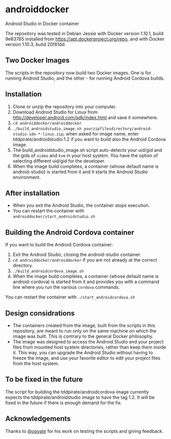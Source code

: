 # androiddocker
Android Studio in Docker container

The repository was tested in Debian Jessie with Docker version 1.10.1, build 9e83765 installed from https://apt.dockerproject.org/repo, and with Docker version 1.10.3, build 20f81dd.

## Two Docker Images

The scripts in the repository now build two Docker images. One is for running Android Studio, and the other - for running Android Cordova builds.

## Installation
1. Clone or unzip the repository into your computer.
2. Download Android Studio for Linux from http://developer.android.com/sdk/index.html and save it somewhere.
3. `cd androiddocker/androiddocker`
4. `./build_androidstudio_image.sh yourzipfilesdirectory/android-studio-ide-*-linux.zip`; when asked for image name, enter tddpirate/androidstudio:1.2 if you want to build also the Android Cordova image.
5. The build_androidstudio_image.sh script auto-detects your uid/gid and the gids of `video` and `kvm` in your host system. You have the option of selecting different uid/gid for the developer.
6. When the image build completes, a container (whose default name is android-studio) is started from it and it starts the Android Studio environment.

## After installation
* When you exit the Android Studio, the container stops execution.
* You can restart the container with `androiddocker/start_androidstudio.sh`

## Building the Android Cordova container
If you want to build the Android Cordova container:

1. Exit the Android Studio, closing the android-studio container.
2. `cd androiddocker/androiddocker` if you are not already at the correct directory.
3. `./build_androidcordova_image.sh`
4. When the image build completes, a container (whose default name is android-cordova) is started from it and provides you with a command line where you run the various `cordova` commands.

You can restart the container with `./start_androidcordova.sh`

## Design considrations
* The containers created from the image, built from the scripts in this repository, are meant to run only on the same machine on which the image was built. This is contrary to the general Docker philosophy. 
* The image was designed to access the Android Studio and your project files from mounted host system directories, rather than keep them inside it. This way, you can upgrade the Android Studio without having to freeze the image, and use your favorite editor to edit your project files from the host system.

## To be fixed in the future
The script for building the tddpirate/androidcordova image currently expects the tddpirate/androidstudio image to have the tag 1.2. It will be fixed in the future if there is enough demand for the fix.

## Acknowledgements
Thanks to [@opyate](https://github.com/opyate) for his work on testing the scripts and giving feedback.